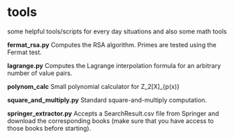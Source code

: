 # tools

some helpful tools/scripts for every day situations and also some math tools

**fermat_rsa.py**
  Computes the RSA algorithm. Primes are tested using the Fermat test.

**lagrange.py**
  Computes the Lagrange interpolation formula for an arbitrary number of value
  pairs.

**polynom_calc**
  Small polynomial calculator for Z_2[X]_{p(x)}

**square_and_multiply.py**
  Standard square-and-multiply computation.

**springer_extractor.py**
  Accepts a SearchResult.csv file from Springer and download the corresponding
  books (make sure that you have access to those books before starting).
